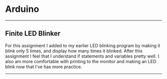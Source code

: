 # Arduino

---

## Finite LED Blinker

For this assignment I added to my earlier LED blinking program by making it blink only 5 times, and display how many times it blinked. After this assignment I feel that I understand if statements and variables pretty well. I also am more comfortable with printing to the monitor and making an LED blink now that I've has more practice.

---
